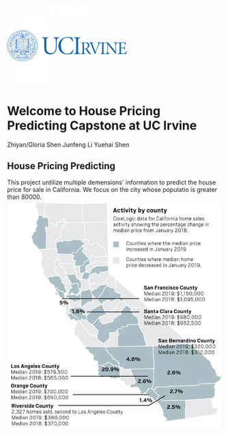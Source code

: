 <img src="Image/uc-irvine.png" width = '280'>

# Welcome to House Pricing Predicting Capstone at UC Irvine

Zhiyan/Gloria Shen 
Junfeng Li 
Yuehai Shen

## House Pricing Predicting 

This project untilize multiple demensions' information to predict the house price for sale in California. We focus on the city whose populatio is greater than 80000.
<img src="Image/by-county.jpg" >
